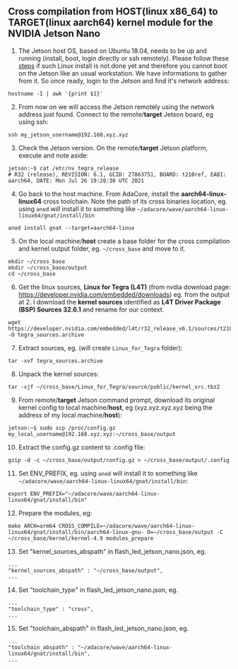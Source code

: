 ## Cross compilation from HOST(linux x86_64) to TARGET(linux aarch64) kernel module for the NVIDIA Jetson Nano

1. The Jetson host OS, based on Ubuntu 18.04, needs to be up and running (install, boot, login directly or ssh remotely). Please follow these [steps](https://developer.nvidia.com/embedded/learn/get-started-jetson-nano-devkit) if such Linux install is not done yet and therefore you cannot boot on the Jetson like an usual workstation. We have informations to gather from it. So once ready, login to the Jetson and find it's network address: 
```
hostname -I | awk '{print $1}'
```

2. From now on we will access the Jetson remotely using the network address just found. Connect to the remote/**target** Jetson board, eg using ssh:    
```
ssh my_jetson_username@192.168.xyz.xyz
```

3. Check the Jetson version. On the remote/**target** Jetson platform, execute and note aside:    
```
jetson:~$ cat /etc/nv_tegra_release
# R32 (release), REVISION: 6.1, GCID: 27863751, BOARD: t210ref, EABI: aarch64, DATE: Mon Jul 26 19:20:30 UTC 2021
```

4. Go back to the host machine. From AdaCore, install the **aarch64-linux-linux64** cross toolchain. Note the path of its cross binaries location, eg. using `anod` will install it to something like `~/adacore/wave/aarch64-linux-linux64/gnat/install/bin`     
```
anod install gnat --target=aarch64-linux
```

5. On the local machine/**host** create a base folder for the cross compilation and kernel output folder, eg. `~/cross_base` and move to it.     
```
mkdir ~/cross_base
mkdir ~/cross_base/output
cd ~/cross_base
```

6. Get the linux sources, **Linux for Tegra (L4T)** (from nvdia download page: https://developer.nvidia.com/embedded/downloads)
eg. from the output at 2. I download the **kernel sources** identified as **L4T Driver Package (BSP) Sources 32.6.1** and rename for our context.     
```
wget https://developer.nvidia.com/embedded/l4t/r32_release_v6.1/sources/t210/public_sources.tbz2 -O tegra_sources.archive
```

7. Extract sources, eg. (will create `Linux_for_Tegra` folder):       
```
tar -xvf tegra_sources.archive
```

8. Unpack the kernel sources:       
```
tar -xjf ~/cross_base/Linux_for_Tegra/source/public/kernel_src.tbz2
```

9. From remote/**target** Jetson command prompt, download its original kernel config to local machine/**host**, eg (xyz.xyz.xyz.xyz being the address of my local machine/**host**):    
```
jetson:~$ sudo scp /proc/config.gz my_local_username@192.168.xyz.xyz:~/cross_base/output
```

10. Extract the config.gz content to .config file:        
```
gzip -d -c ~/cross_base/output/config.gz > ~/cross_base/output/.config
```

11. Set ENV_PREFIX, eg. using `anod` will install it to something like `~/adacore/wave/aarch64-linux-linux64/gnat/install/bin`:
```
export ENV_PREFIX="~/adacore/wave/aarch64-linux-linux64/gnat/install/bin"
```

12. Prepare the modules, eg:    
```
make ARCH=arm64 CROSS_COMPILE=~/adacore/wave/aarch64-linux-linux64/gnat/install/bin/aarch64-linux-gnu- O=~/cross_base/output -C ~/cross_base/kernel/kernel-4.9 modules_prepare
```

13. Set "kernel_sources_abspath" in flash_led_jetson_nano.json, eg.
```
...
"kernel_sources_abspath" : "~/cross_base/output",
...
```

14. Set "toolchain_type" in flash_led_jetson_nano.json, eg.
```
...
"toolchain_type" : "cross",
...
```

15. Set "toolchain_abspath" in flash_led_jetson_nano.json, eg.
```
...
"toolchain_abspath" : "~/adacore/wave/aarch64-linux-linux64/gnat/install/bin",
...
```

